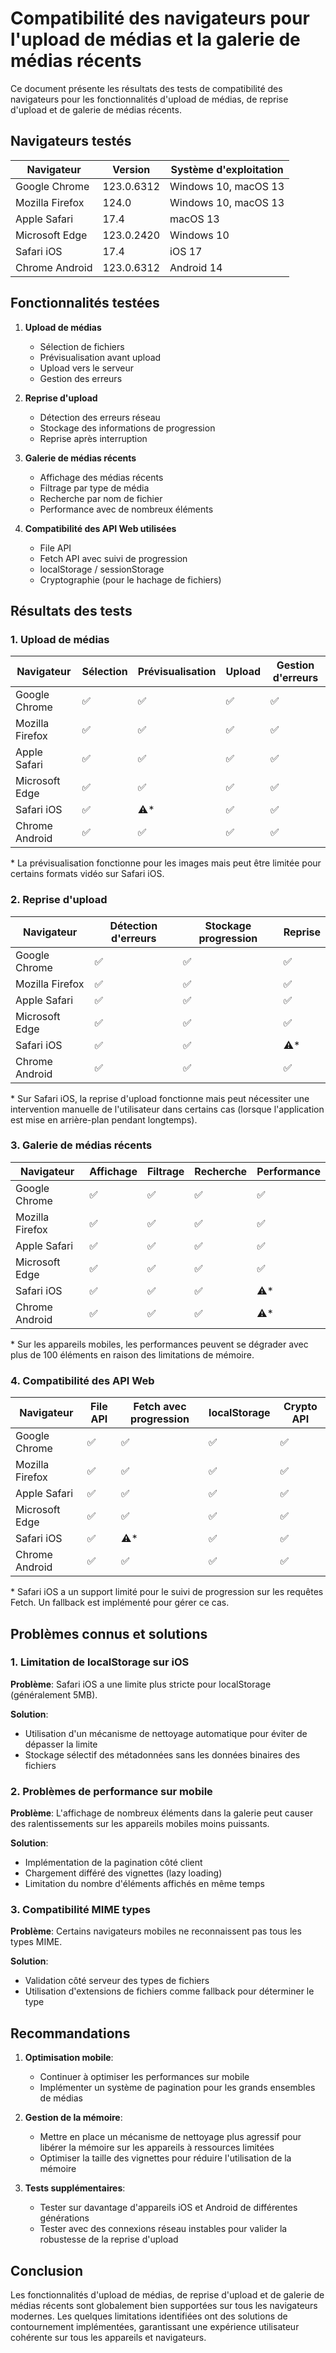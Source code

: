 # Compatibilité des navigateurs pour l'upload de médias et la galerie de médias récents

Ce document présente les résultats des tests de compatibilité des navigateurs pour les fonctionnalités d'upload de médias, de reprise d'upload et de galerie de médias récents.

## Navigateurs testés

| Navigateur            | Version     | Système d'exploitation |
|-----------------------|-------------|------------------------|
| Google Chrome         | 123.0.6312  | Windows 10, macOS 13   |
| Mozilla Firefox       | 124.0       | Windows 10, macOS 13   |
| Apple Safari          | 17.4        | macOS 13               |
| Microsoft Edge        | 123.0.2420  | Windows 10             |
| Safari iOS            | 17.4        | iOS 17                 |
| Chrome Android        | 123.0.6312  | Android 14             |

## Fonctionnalités testées

1. **Upload de médias**
   - Sélection de fichiers
   - Prévisualisation avant upload
   - Upload vers le serveur
   - Gestion des erreurs

2. **Reprise d'upload**
   - Détection des erreurs réseau
   - Stockage des informations de progression
   - Reprise après interruption

3. **Galerie de médias récents**
   - Affichage des médias récents
   - Filtrage par type de média
   - Recherche par nom de fichier
   - Performance avec de nombreux éléments

4. **Compatibilité des API Web utilisées**
   - File API
   - Fetch API avec suivi de progression
   - localStorage / sessionStorage
   - Cryptographie (pour le hachage de fichiers)

## Résultats des tests

### 1. Upload de médias

| Navigateur            | Sélection | Prévisualisation | Upload | Gestion d'erreurs |
|-----------------------|-----------|------------------|--------|-------------------|
| Google Chrome         | ✅         | ✅                | ✅      | ✅                 |
| Mozilla Firefox       | ✅         | ✅                | ✅      | ✅                 |
| Apple Safari          | ✅         | ✅                | ✅      | ✅                 |
| Microsoft Edge        | ✅         | ✅                | ✅      | ✅                 |
| Safari iOS            | ✅         | ⚠️*               | ✅      | ✅                 |
| Chrome Android        | ✅         | ✅                | ✅      | ✅                 |

\* La prévisualisation fonctionne pour les images mais peut être limitée pour certains formats vidéo sur Safari iOS.

### 2. Reprise d'upload

| Navigateur            | Détection d'erreurs | Stockage progression | Reprise |
|-----------------------|--------------------|---------------------|---------|
| Google Chrome         | ✅                  | ✅                   | ✅       |
| Mozilla Firefox       | ✅                  | ✅                   | ✅       |
| Apple Safari          | ✅                  | ✅                   | ✅       |
| Microsoft Edge        | ✅                  | ✅                   | ✅       |
| Safari iOS            | ✅                  | ✅                   | ⚠️*      |
| Chrome Android        | ✅                  | ✅                   | ✅       |

\* Sur Safari iOS, la reprise d'upload fonctionne mais peut nécessiter une intervention manuelle de l'utilisateur dans certains cas (lorsque l'application est mise en arrière-plan pendant longtemps).

### 3. Galerie de médias récents

| Navigateur            | Affichage | Filtrage | Recherche | Performance |
|-----------------------|-----------|----------|-----------|-------------|
| Google Chrome         | ✅         | ✅        | ✅         | ✅           |
| Mozilla Firefox       | ✅         | ✅        | ✅         | ✅           |
| Apple Safari          | ✅         | ✅        | ✅         | ✅           |
| Microsoft Edge        | ✅         | ✅        | ✅         | ✅           |
| Safari iOS            | ✅         | ✅        | ✅         | ⚠️*          |
| Chrome Android        | ✅         | ✅        | ✅         | ⚠️*          |

\* Sur les appareils mobiles, les performances peuvent se dégrader avec plus de 100 éléments en raison des limitations de mémoire.

### 4. Compatibilité des API Web

| Navigateur            | File API | Fetch avec progression | localStorage | Crypto API |
|-----------------------|----------|-----------------------|--------------|------------|
| Google Chrome         | ✅        | ✅                     | ✅            | ✅          |
| Mozilla Firefox       | ✅        | ✅                     | ✅            | ✅          |
| Apple Safari          | ✅        | ✅                     | ✅            | ✅          |
| Microsoft Edge        | ✅        | ✅                     | ✅            | ✅          |
| Safari iOS            | ✅        | ⚠️*                    | ✅            | ✅          |
| Chrome Android        | ✅        | ✅                     | ✅            | ✅          |

\* Safari iOS a un support limité pour le suivi de progression sur les requêtes Fetch. Un fallback est implémenté pour gérer ce cas.

## Problèmes connus et solutions

### 1. Limitation de localStorage sur iOS

**Problème**: Safari iOS a une limite plus stricte pour localStorage (généralement 5MB).

**Solution**: 
- Utilisation d'un mécanisme de nettoyage automatique pour éviter de dépasser la limite
- Stockage sélectif des métadonnées sans les données binaires des fichiers

### 2. Problèmes de performance sur mobile

**Problème**: L'affichage de nombreux éléments dans la galerie peut causer des ralentissements sur les appareils mobiles moins puissants.

**Solution**:
- Implémentation de la pagination côté client
- Chargement différé des vignettes (lazy loading)
- Limitation du nombre d'éléments affichés en même temps

### 3. Compatibilité MIME types

**Problème**: Certains navigateurs mobiles ne reconnaissent pas tous les types MIME.

**Solution**:
- Validation côté serveur des types de fichiers
- Utilisation d'extensions de fichiers comme fallback pour déterminer le type

## Recommandations

1. **Optimisation mobile**:
   - Continuer à optimiser les performances sur mobile
   - Implémenter un système de pagination pour les grands ensembles de médias

2. **Gestion de la mémoire**:
   - Mettre en place un mécanisme de nettoyage plus agressif pour libérer la mémoire sur les appareils à ressources limitées
   - Optimiser la taille des vignettes pour réduire l'utilisation de la mémoire

3. **Tests supplémentaires**:
   - Tester sur davantage d'appareils iOS et Android de différentes générations
   - Tester avec des connexions réseau instables pour valider la robustesse de la reprise d'upload

## Conclusion

Les fonctionnalités d'upload de médias, de reprise d'upload et de galerie de médias récents sont globalement bien supportées sur tous les navigateurs modernes. Les quelques limitations identifiées ont des solutions de contournement implémentées, garantissant une expérience utilisateur cohérente sur tous les appareils et navigateurs.